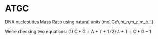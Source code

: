 # ATGC

DNA nucleotides Mass Ratio using natural units (mol,GeV,m_n,m_p,m_e...)

We’re checking two equations:  (1) C + G = A + T + 1  (2) A + T = C + G – 1
